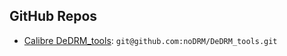 ## GitHub Repos

- [Calibre DeDRM_tools](https://github.com/noDRM/DeDRM_tools): `git@github.com:noDRM/DeDRM_tools.git`
